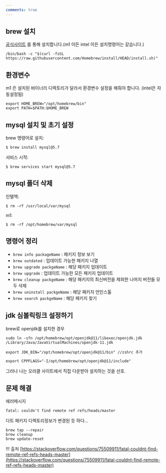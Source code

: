 ```yaml
---
comments: true
---
```


## brew 설치

[공식사이트](https://brew.sh/index_ko) 를 통해 설치합니다.(m1 이든 intel 이든 설치명령어는 같습니다.)

```
/bin/bash -c "$(curl -fsSL https://raw.githubusercontent.com/Homebrew/install/HEAD/install.sh)"
```

## 환경변수

m1 은 설치된 바이너리 디렉토리가 달라서 환경변수 설정을 해줘야 합니다. (intel은 자동설정됨)

```
export HOME_BREW="/opt/homebrew/bin"
export PATH=$PATH:$HOME_BREW
```

## mysql 설치 및 초기 설정

brew 명령어로 설치:
```
$ brew install mysql@5.7
```

서비스 시작:
```
$ brew services start mysql@5.7
```

## mysql 폴더 삭제

인텔맥:
```
$ rm -rf /usr/local/var/mysql
```
m1:
```
$ rm -rf /opt/homebrew/var/mysql
```

## 명령어 정리

- `brew info packageName` : 패키지 정보 보기
- `brew outdated` : 업데이트 가능한 패키지 나열
- `brew upgrade packgeName` : 해당 패키지 업데이트
- `brew upgrade` : 업데이트 가능한 모든 패키지 업데이트
- `brew cleanup packgeName` : 해당 패키지의 최신버전을 제외한 나머지 버전들 모두 삭제
- `brew uninstall packgeName` : 해당 패키지 언인스톨
- `brew search packgeName` : 해당 패키지 찾기


## jdk 심볼릭링크 설정하기

brew로 openjdk를 설치한 경우

```
sudo ln -sfn /opt/homebrew/opt/openjdk@11/libexec/openjdk.jdk /Library/Java/JavaVirtualMachines/openjdk-11.jdk
```

```
export JDK_BIN="/opt/homebrew/opt/openjdk@11/bin" //zshrc 추가
```

```
export CPPFLAGS="-I/opt/homebrew/opt/openjdk@11/include"
```

그러나 나는 오라클 사이트에서 직접 다운받아 설치하는 것을 선호.

## 문제 해결

에러메시지
```
fatal: couldn't find remote ref refs/heads/master
```

다트 패키지 디렉토리정보가 변경된 듯 하다...
```
brew tap --repair
brew cleanup
brew update-reset
```

!!! 출처
    [https://stackoverflow.com/questions/75509911/fatal-couldnt-find-remote-ref-refs-heads-master](https://stackoverflow.com/questions/75509911/fatal-couldnt-find-remote-ref-refs-heads-master)